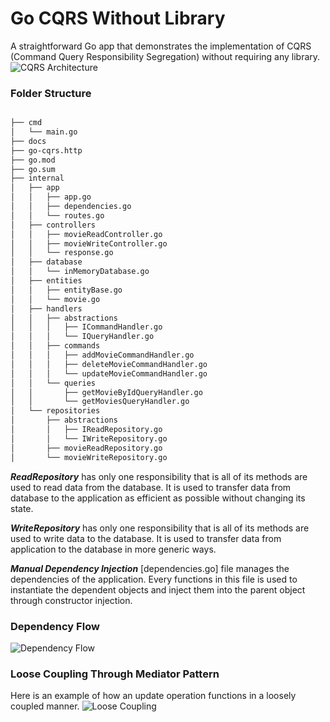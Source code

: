 # Go CQRS Without Library
A straightforward Go app that demonstrates the implementation of CQRS (Command Query Responsibility Segregation) without requiring any library.
![CQRS Architecture](https://github.com/user-attachments/assets/8e889640-63b5-4873-a91e-737aa115a5a3)


### Folder Structure
```md

├── cmd
│   └── main.go
├── docs
├── go-cqrs.http
├── go.mod
├── go.sum
├── internal
│   ├── app
│   │   ├── app.go
│   │   ├── dependencies.go
│   │   └── routes.go
│   ├── controllers
│   │   ├── movieReadController.go
│   │   ├── movieWriteController.go
│   │   └── response.go
│   ├── database
│   │   └── inMemoryDatabase.go
│   ├── entities
│   │   ├── entityBase.go
│   │   └── movie.go
│   ├── handlers
│   │   ├── abstractions
│   │   │   ├── ICommandHandler.go
│   │   │   └── IQueryHandler.go
│   │   ├── commands
│   │   │   ├── addMovieCommandHandler.go
│   │   │   ├── deleteMovieCommandHandler.go
│   │   │   └── updateMovieCommandHandler.go
│   │   └── queries
│   │       ├── getMovieByIdQueryHandler.go
│   │       └── getMoviesQueryHandler.go
│   └── repositories
│       ├── abstractions
│       │   ├── IReadRepository.go
│       │   └── IWriteRepository.go
│       ├── movieReadRepository.go
│       └── movieWriteRepository.go

```

***ReadRepository*** has only one responsibility that is all of its methods are used to read data from the database.
It is used to transfer data from database to the application as efficient as possible without changing its state.

***WriteRepository*** has only one responsibility that is all of its methods are used to write data to the database.
It is used to transfer data from application to the database in more generic ways. 

***Manual Dependency Injection***  [dependencies.go] file manages the dependencies of the application.
Every functions in this file is used to instantiate the dependent objects and inject them into the parent object through constructor injection.

### Dependency Flow
![Dependency Flow](https://github.com/user-attachments/assets/8c1ca414-d653-4500-8c23-047a80972ce9)

### Loose Coupling Through Mediator Pattern 
Here is an example of how an update operation functions in a loosely coupled manner.
![Loose Coupling](https://github.com/user-attachments/assets/c4e56878-049a-4e57-954e-c62f08cbe0c1)

